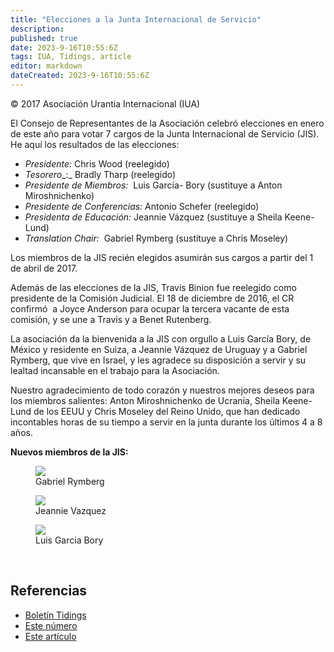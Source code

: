 ```yaml
---
title: "Elecciones a la Junta Internacional de Servicio"
description: 
published: true
date: 2023-9-16T10:55:6Z
tags: IUA, Tidings, article
editor: markdown
dateCreated: 2023-9-16T10:55:6Z
---
```


<p class="v-card v-sheet theme--light gray lighten-3 px-2">© 2017 Asociación Urantia Internacional (IUA)</p>


El Consejo de Representantes de la Asociación celebró elecciones en enero de este año para votar 7 cargos de la Junta Internacional de Servicio (JIS). He aquí los resultados de las elecciones:

- _Presidente:_ Chris Wood (reelegido)  
- _Tesorero__:_ Bradly Tharp (reelegido)  
- _Presidente de Miembros:_  Luis García- Bory (sustituye a Anton Miroshnichenko)  
- _Presidente de Conferencias:_ Antonio Schefer (reelegido)  
- _Presidenta de Educación:_ Jeannie Vázquez (sustituye a Sheila Keene-Lund)  
- _Translation Chair:_  Gabriel Rymberg (sustituye a Chris Moseley)

Los miembros de la JIS recién elegidos asumirán sus cargos a partir del 1 de abril de 2017.

Además de las elecciones de la JIS, Travis Binion fue reelegido como presidente de la Comisión Judicial. El 18 de diciembre de 2016, el CR confirmó  a Joyce Anderson para ocupar la tercera vacante de esta comisión, y se une a Travis y a Benet Rutenberg.

La asociación da la bienvenida a la JIS con orgullo a Luis García Bory, de México y residente en Suiza, a Jeannie Vázquez de Uruguay y a Gabriel Rymberg, que vive en Israel, y les agradece su disposición a servir y su lealtad incansable en el trabajo para la Asociación.

Nuestro agradecimiento de todo corazón y nuestros mejores deseos para los miembros salientes: Anton Miroshnichenko de Ucrania, Sheila Keene-Lund de los EEUU y Chris Moseley del Reino Unido, que han dedicado incontables horas de su tiempo a servir en la junta durante los últimos 4 a 8 años.

**Nuevos miembros de la JIS:**

<figure id="Figure_1" class="image urantiapedia image-style-align-left">
<img src="/image/article/IUA_Tidings/Gabriel_Rymberg-150x150.jpg">
<figcaption>Gabriel Rymberg</figcapton>
</figure>

<figure id="Figure_2" class="image urantiapedia image-style-align-left">
<img src="/image/article/IUA_Tidings/Jeannie_Vazquez-150x150.jpg">
<figcaption>Jeannie Vazquez</figcapton>
</figure>

<figure id="Figure_3" class="image urantiapedia image-style-align-left">
<img src="/image/article/IUA_Tidings/Luis_Garcia_Bory-150x150.jpg">
<figcaption>Luis Garcia Bory</figcapton>
</figure>

<br style="clear:both;"/>

## Referencias

- [Boletín Tidings](https://urantia-association.org/acerca-del-boletin-tidings/?lang=es)
- [Este número](https://urantia-association.org/newsletter/tidings-marzo-2017/?lang=es)
- [Este artículo](https://urantia-association.org/elecciones-a-la-junta-internacional-de-servicio/?lang=es)

